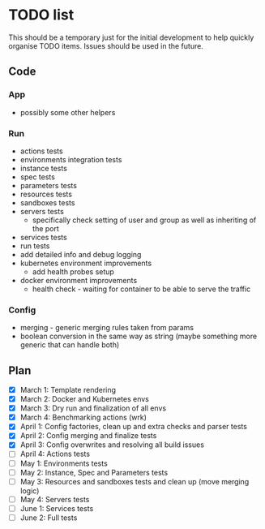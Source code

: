 # TODO list

This should be a temporary just for the initial development to help quickly organise TODO items. Issues should be used
in the future.

## Code

### App
- possibly some other helpers

### Run

- actions tests
- environments integration tests
- instance tests
- spec tests
- parameters tests
- resources tests
- sandboxes tests
- servers tests
  - specifically check setting of user and group as well as inheriting of the port
- services tests
- run tests
- add detailed info and debug logging
- kubernetes environment improvements
  - add health probes setup
- docker environment improvements
  - health check - waiting for container to be able to serve the traffic

### Config

- merging - generic merging rules taken from params
- boolean conversion in the same way as string (maybe something more generic that can handle both)

## Plan

- [x] March 1: Template rendering
- [x] March 2: Docker and Kubernetes envs
- [x] March 3: Dry run and finalization of all envs
- [x] March 4: Benchmarking actions (wrk)
- [x] April 1: Config factories, clean up and extra checks and parser tests
- [x] April 2: Config merging and finalize tests
- [x] April 3: Config overwrites and resolving all build issues
- [ ] April 4: Actions tests
- [ ] May 1: Environments tests
- [ ] May 2: Instance, Spec and Parameters tests
- [ ] May 3: Resources and sandboxes tests and clean up (move merging logic)
- [ ] May 4: Servers tests
- [ ] June 1: Services tests
- [ ] June 2: Full tests